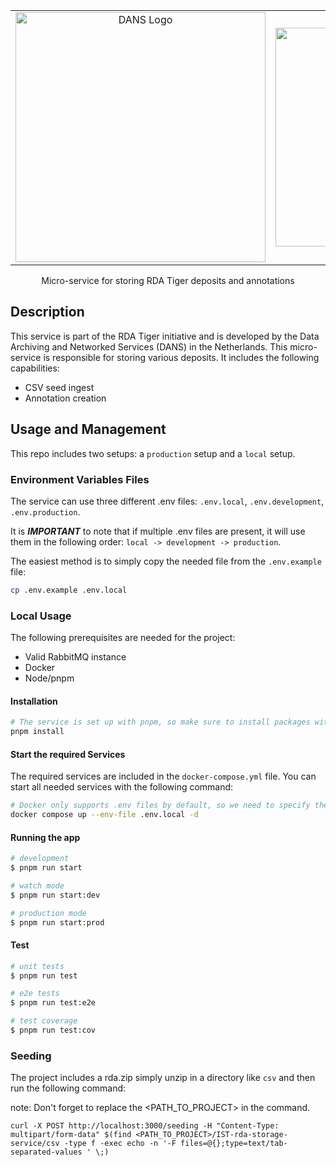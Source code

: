 <table align="center">
  <tr>
    <td align="center">
      <a href="https://dans.knaw.nl/" target="_blank">
        <img src="https://dans.knaw.nl/wp-content/uploads/2021/10/Logo-DANS.svg" width="400" alt="DANS Logo" />
      </a>
    </td>
    <td align="center">
      <a href="https://www.rd-alliance.org/" target="_blank">
        <img src="https://www.rd-alliance.org/wp-content/uploads/2024/04/RDA_Logotype_CMYK.png" width="350" alt="RDA LOGO" />
      </a>
    </td>
  </tr>
</table>


<p align="center">Micro-service for storing RDA Tiger deposits and annotations </p>

## Description

This service is part of the RDA Tiger initiative and is developed by the Data Archiving and Networked Services (DANS) in the Netherlands.
This micro-service is responsible for storing various deposits. It includes the following capabilities:

- CSV seed ingest
- Annotation creation

## Usage and Management

This repo includes two setups: a `production` setup and a `local` setup.

### Environment Variables Files

The service can use three different .env files: `.env.local`, `.env.development`, `.env.production`.

It is **_IMPORTANT_** to note that if multiple .env files are present, it will use them in the following order: `local -> development -> production`.

The easiest method is to simply copy the needed file from the `.env.example` file:

```bash
cp .env.example .env.local
```

### Local Usage

The following prerequisites are needed for the project:

- Valid RabbitMQ instance
- Docker
- Node/pnpm

#### Installation

```bash
# The service is set up with pnpm, so make sure to install packages with it.
pnpm install
```

#### Start the required Services

The required services are included in the `docker-compose.yml` file. You can start all needed services with the following command:

```bash
# Docker only supports .env files by default, so we need to specify the exact file.
docker compose up --env-file .env.local -d
```

#### Running the app

```bash
# development
$ pnpm run start

# watch mode
$ pnpm run start:dev

# production mode
$ pnpm run start:prod
```

#### Test

```bash
# unit tests
$ pnpm run test

# e2e tests
$ pnpm run test:e2e

# test coverage
$ pnpm run test:cov
```

### Seeding
The project includes a rda.zip simply unzip in a directory like `csv` and then run the following command:


note: Don't forget to replace the <PATH_TO_PROJECT> in the command.

```
curl -X POST http://localhost:3000/seeding -H "Content-Type: multipart/form-data" $(find <PATH_TO_PROJECT>/IST-rda-storage-service/csv -type f -exec echo -n '-F files=@{};type=text/tab-separated-values ' \;)
```